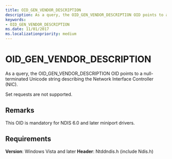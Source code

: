 ```yaml
---
title: OID_GEN_VENDOR_DESCRIPTION
description: As a query, the OID_GEN_VENDOR_DESCRIPTION OID points to a null-terminated string describing the Network Interface Controller (NIC).  
keywords:
- OID_GEN_VENDOR_DESCRIPTION
ms.date: 11/01/2017
ms.localizationpriority: medium
---
```


# OID_GEN_VENDOR_DESCRIPTION

As a query, the OID_GEN_VENDOR_DESCRIPTION OID points to a null-terminated Unicode string describing the Network Interface Controller (NIC). 

Set requests are not supported.

## Remarks

This OID is mandatory for NDIS 6.0 and later miniport drivers.

## Requirements

**Version**: Windows Vista and later
**Header**: Ntddndis.h (include Ndis.h)


